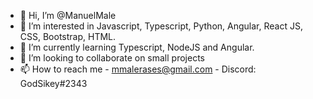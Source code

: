 - 👋 Hi, I’m @ManuelMale
- 👀 I’m interested in Javascript, Typescript, Python, Angular, React JS, CSS, Bootstrap, HTML.
- 🌱 I’m currently learning Typescript, NodeJS and Angular.
- 💞️ I’m looking to collaborate on small projects
- 📫 How to reach me - mmalerases@gmail.com - Discord: GodSikey#2343

<!---
ManuelMale/ManuelMale is a ✨ special ✨ repository because its `README.md` (this file) appears on your GitHub profile.
You can click the Preview link to take a look at your changes.
--->
